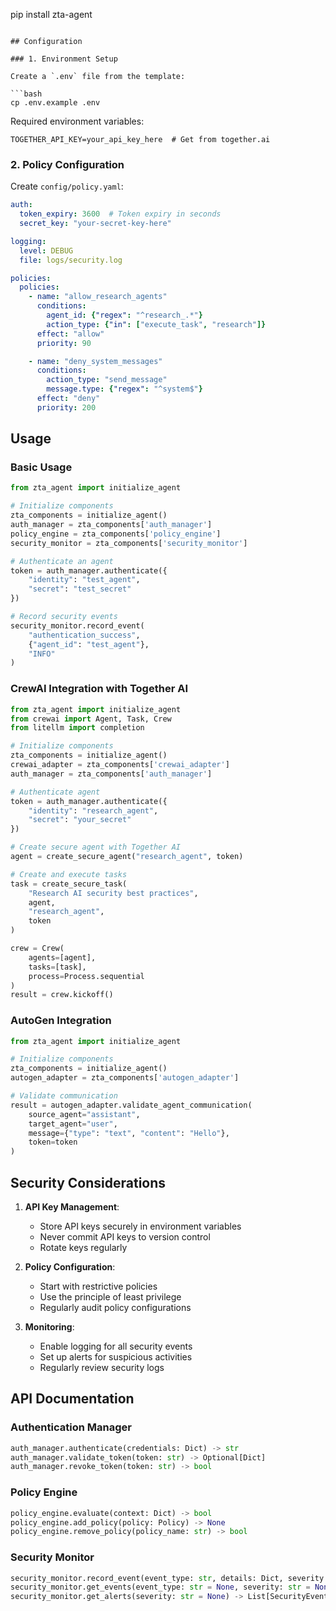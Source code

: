 pip install zta-agent
```

## Configuration

### 1. Environment Setup

Create a `.env` file from the template:

```bash
cp .env.example .env
```

Required environment variables:
```
TOGETHER_API_KEY=your_api_key_here  # Get from together.ai
```

### 2. Policy Configuration

Create `config/policy.yaml`:

```yaml
auth:
  token_expiry: 3600  # Token expiry in seconds
  secret_key: "your-secret-key-here"

logging:
  level: DEBUG
  file: logs/security.log

policies:
  policies:
    - name: "allow_research_agents"
      conditions:
        agent_id: {"regex": "^research_.*"}
        action_type: {"in": ["execute_task", "research"]}
      effect: "allow"
      priority: 90

    - name: "deny_system_messages"
      conditions:
        action_type: "send_message"
        message.type: {"regex": "^system$"}
      effect: "deny"
      priority: 200
```

## Usage

### Basic Usage

```python
from zta_agent import initialize_agent

# Initialize components
zta_components = initialize_agent()
auth_manager = zta_components['auth_manager']
policy_engine = zta_components['policy_engine']
security_monitor = zta_components['security_monitor']

# Authenticate an agent
token = auth_manager.authenticate({
    "identity": "test_agent",
    "secret": "test_secret"
})

# Record security events
security_monitor.record_event(
    "authentication_success",
    {"agent_id": "test_agent"},
    "INFO"
)
```

### CrewAI Integration with Together AI

```python
from zta_agent import initialize_agent
from crewai import Agent, Task, Crew
from litellm import completion

# Initialize components
zta_components = initialize_agent()
crewai_adapter = zta_components['crewai_adapter']
auth_manager = zta_components['auth_manager']

# Authenticate agent
token = auth_manager.authenticate({
    "identity": "research_agent",
    "secret": "your_secret"
})

# Create secure agent with Together AI
agent = create_secure_agent("research_agent", token)

# Create and execute tasks
task = create_secure_task(
    "Research AI security best practices",
    agent,
    "research_agent",
    token
)

crew = Crew(
    agents=[agent],
    tasks=[task],
    process=Process.sequential
)
result = crew.kickoff()
```

### AutoGen Integration

```python
from zta_agent import initialize_agent

# Initialize components
zta_components = initialize_agent()
autogen_adapter = zta_components['autogen_adapter']

# Validate communication
result = autogen_adapter.validate_agent_communication(
    source_agent="assistant",
    target_agent="user",
    message={"type": "text", "content": "Hello"},
    token=token
)
```

## Security Considerations

1. **API Key Management**: 
   - Store API keys securely in environment variables
   - Never commit API keys to version control
   - Rotate keys regularly

2. **Policy Configuration**:
   - Start with restrictive policies
   - Use the principle of least privilege
   - Regularly audit policy configurations

3. **Monitoring**:
   - Enable logging for all security events
   - Set up alerts for suspicious activities
   - Regularly review security logs

## API Documentation

### Authentication Manager

```python
auth_manager.authenticate(credentials: Dict) -> str
auth_manager.validate_token(token: str) -> Optional[Dict]
auth_manager.revoke_token(token: str) -> bool
```

### Policy Engine

```python
policy_engine.evaluate(context: Dict) -> bool
policy_engine.add_policy(policy: Policy) -> None
policy_engine.remove_policy(policy_name: str) -> bool
```

### Security Monitor

```python
security_monitor.record_event(event_type: str, details: Dict, severity: str) -> None
security_monitor.get_events(event_type: str = None, severity: str = None) -> List[SecurityEvent]
security_monitor.get_alerts(severity: str = None) -> List[SecurityEvent]